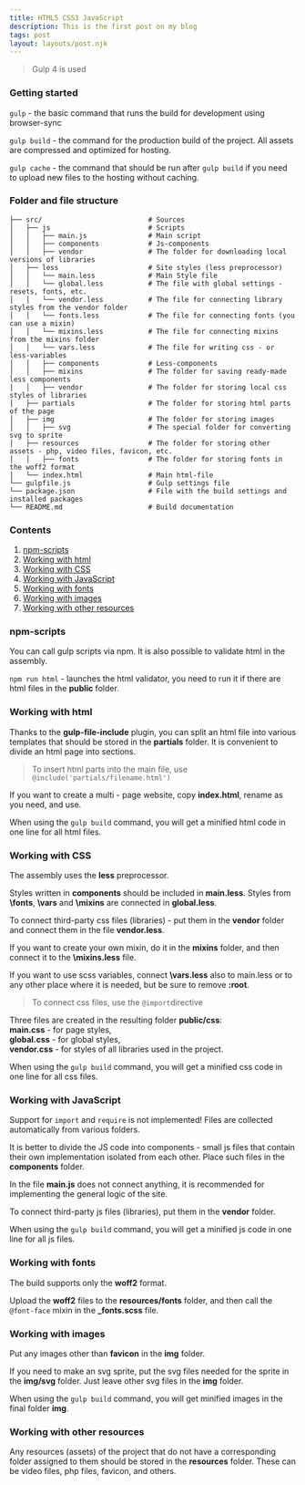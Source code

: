 ```yaml
---
title: HTML5 CSS3 JavaScript
description: This is the first post on my blog
tags: post
layout: layouts/post.njk
---
```


> Gulp 4 is used

### Getting started

`gulp` - the basic command that runs the build for development using browser-sync

`gulp build` - the command for the production build of the project. All assets are compressed and optimized for hosting.

`gulp cache` - the command that should be run after `gulp build` if you need to upload new files to the hosting without caching.

### Folder and file structure

```
├── src/                          # Sources
│   ├── js                        # Scripts
│   │   ├── main.js               # Main script
│   │   ├── components            # Js-components
│   │   ├── vendor                # The folder for downloading local versions of libraries
│   ├── less                      # Site styles (less preprocessor)
│   │   └── main.less             # Main Style file
│   │   └── global.less           # The file with global settings - resets, fonts, etc.
│   │   └── vendor.less           # The file for connecting library styles from the vendor folder
│   │   └── fonts.less            # The file for connecting fonts (you can use a mixin)
│   │   └── mixins.less           # The file for connecting mixins from the mixins folder
│   │   └── vars.less             # The file for writing css - or less-variables
│   │   ├── components            # Less-components
│   │   ├── mixins                # The folder for saving ready-made less components
│   │   ├── vendor                # The folder for storing local css styles of libraries
│   ├── partials                  # The folder for storing html parts of the page
│   ├── img                       # The folder for storing images
│   │   ├── svg                   # The special folder for converting svg to sprite
│   ├── resources                 # The folder for storing other assets - php, video files, favicon, etc.
│   │   ├── fonts                 # The folder for storing fonts in the woff2 format
│   └── index.html                # Main html-file
└── gulpfile.js                   # Gulp settings file
└── package.json                  # File with the build settings and installed packages
└── README.md                     # Build documentation
```

### Contents

1. [npm-scripts](#npm-scripts)
2. [Working with html](#working-with-html)
3. [Working with CSS](#working-with-css)
4. [Working with JavaScript](#working-with-javascript)
5. [Working with fonts](#working-with-fonts)
6. [Working with images](#working-with-images)
7. [Working with other resources](#working-with-other-resources)

### npm-scripts

You can call gulp scripts via npm.
It is also possible to validate html in the assembly.

`npm run html` - launches the html validator, you need to run it if there are html files in the **public** folder.

### Working with html

Thanks to the **gulp-file-include** plugin, you can split an html file into various templates that should be stored in the **partials** folder. It is convenient to divide an html page into sections.

> To insert html parts into the main file, use `@include('partials/filename.html')`

If you want to create a multi - page website, copy **index.html**, rename as you need, and use.

When using the `gulp build` command, you will get a minified html code in one line for all html files.

### Working with CSS

The assembly uses the **less** preprocessor.

Styles written in **components** should be included in **main.less**.
Styles from **\fonts**, **\vars** and **\mixins** are connected in **global.less**.

To connect third-party css files (libraries) - put them in the **vendor** folder and connect them in the file **vendor.less**.

If you want to create your own mixin, do it in the **mixins** folder, and then connect it to the **\mixins.less** file.

If you want to use scss variables, connect **\vars.less** also to main.less or to any other place where it is needed, but be sure to remove **:root**.

> To connect css files, use the `@import`directive

Three files are created in the resulting folder **public/css**: <br> **main.css** - for page styles, <br> **global.css** - for global styles, <br> **vendor.css** - for styles of all libraries used in the project.

When using the `gulp build` command, you will get a minified css code in one line for all css files.

### Working with JavaScript

Support for `import` and `require` is not implemented! Files are collected automatically from various folders.

It is better to divide the JS code into components - small js files that contain their own implementation isolated from each other. Place such files in the **components** folder.

In the file **main.js** does not connect anything, it is recommended for implementing the general logic of the site.

To connect third-party js files (libraries), put them in the **vendor** folder.

When using the `gulp build` command, you will get a minified js code in one line for all js files.

### Working with fonts

The build supports only the **woff2** format.

Upload the **woff2** files to the **resources/fonts** folder, and then call the `@font-face` mixin in the **\_fonts.scss** file.

### Working with images

Put any images other than **favicon** in the **img** folder.

If you need to make an svg sprite, put the svg files needed for the sprite in the **img/svg** folder. Just leave other svg files in the **img** folder.

When using the `gulp build` command, you will get minified images in the final folder **img**.

### Working with other resources

Any resources (assets) of the project that do not have a corresponding folder assigned to them should be stored in the **resources** folder. These can be video files, php files, favicon, and others.
